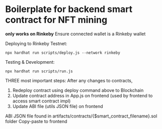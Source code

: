 # Boilerplate for backend smart contract for NFT mining 
**only works on Rinkeby**
Ensure connected wallet is a Rinkeby wallet

Deploying to Rinkeby Testnet: 
```shell 
npx hardhat run scripts/deploy.js --network rinkeby
```

Testing & Development: 
```shell 
npx hardhat run scripts/run.js
```

THREE most important steps: 
After any changes to contracts,
1. Redeploy contract using deploy command above to Blockchain
2. Update contract address in App.js on frontend (used by frontend to access smart contract impl)
3. Update ABI file (utils JSON file) on frontend

ABI JSON file found in artifacts/contracts/{$smart_contract_filename}.sol folder
Copy-paste to frontend 